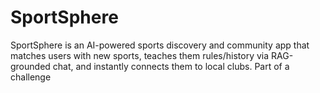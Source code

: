 # SportSphere
SportSphere is an AI-powered sports discovery and community app that matches users with new sports, teaches them rules/history via RAG-grounded chat, and instantly connects them to local clubs. Part of a challenge
